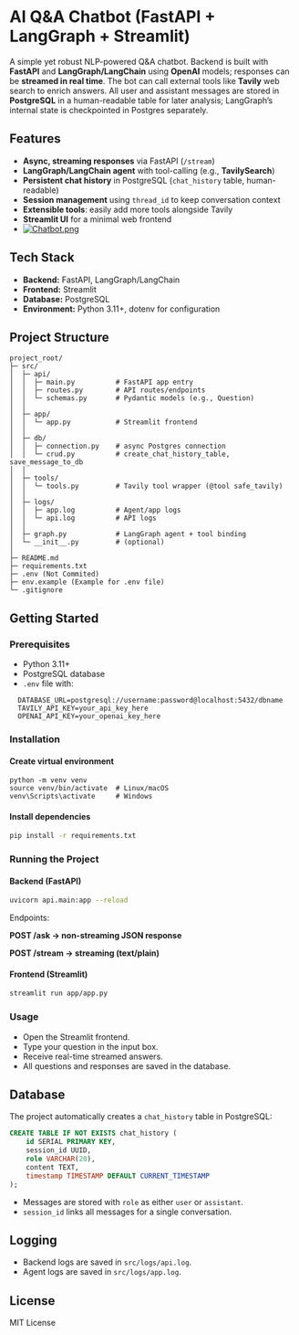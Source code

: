 # AI Q&A Chatbot (FastAPI + LangGraph + Streamlit)

A simple yet robust NLP-powered Q&A chatbot. Backend is built with **FastAPI** and **LangGraph/LangChain** using **OpenAI** models; responses can be **streamed in real time**. The bot can call external tools like **Tavily** web search to enrich answers. All user and assistant messages are stored in **PostgreSQL** in a human-readable table for later analysis; LangGraph’s internal state is checkpointed in Postgres separately.

## Features
-  **Async, streaming responses** via FastAPI (`/stream`)
-  **LangGraph/LangChain agent** with tool-calling (e.g., **TavilySearch**)
-  **Persistent chat history** in PostgreSQL (`chat_history` table, human-readable)
-  **Session management** using `thread_id` to keep conversation context
-  **Extensible tools**: easily add more tools alongside Tavily
-  **Streamlit UI** for a minimal web frontend
-  [![Chatbot.png](https://i.postimg.cc/Rhk4Qvkj/Chatbot.png)](https://postimg.cc/rRNBq2FJ)

## Tech Stack

- **Backend:** FastAPI, LangGraph/LangChain
- **Frontend:** Streamlit
- **Database:** PostgreSQL
- **Environment:** Python 3.11+, dotenv for configuration

## Project Structure
```
project_root/
├─ src/
│  ├─ api/
│  │  ├─ main.py          # FastAPI app entry
│  │  ├─ routes.py        # API routes/endpoints
│  │  └─ schemas.py       # Pydantic models (e.g., Question)
│  │
│  ├─ app/
│  │  └─ app.py           # Streamlit frontend
│  │
│  ├─ db/
│  │  ├─ connection.py    # async Postgres connection
│  │  └─ crud.py          # create_chat_history_table, save_message_to_db
│  │
│  ├─ tools/
│  │  └─ tools.py         # Tavily tool wrapper (@tool safe_tavily)
│  │
│  ├─ logs/
│  │  ├─ app.log          # Agent/app logs
│  │  └─ api.log          # API logs
│  │
│  ├─ graph.py            # LangGraph agent + tool binding
│  └─ __init__.py         # (optional)
│
├─ README.md
├─ requirements.txt
├─ .env (Not Commited)
├─ env.example (Example for .env file)
└─ .gitignore
```
## Getting Started

### Prerequisites

- Python 3.11+
- PostgreSQL database
- `.env` file with:
```env
  DATABASE_URL=postgresql://username:password@localhost:5432/dbname
  TAVILY_API_KEY=your_api_key_here
  OPENAI_API_KEY=your_openai_key_here
````

### Installation

#### Create virtual environment
```
python -m venv venv
source venv/bin/activate  # Linux/macOS
venv\Scripts\activate     # Windows
```

#### Install dependencies
```bash
pip install -r requirements.txt
```

### Running the Project

#### Backend (FastAPI)

```bash
uvicorn api.main:app --reload
```
Endpoints:

**POST /ask → non-streaming JSON response**

**POST /stream → streaming (text/plain)**

#### Frontend (Streamlit)

```bash
streamlit run app/app.py
```

### Usage

* Open the Streamlit frontend.
* Type your question in the input box.
* Receive real-time streamed answers.
* All questions and responses are saved in the database.

## Database

The project automatically creates a `chat_history` table in PostgreSQL:

```sql
CREATE TABLE IF NOT EXISTS chat_history (
    id SERIAL PRIMARY KEY,
    session_id UUID,
    role VARCHAR(20),
    content TEXT,
    timestamp TIMESTAMP DEFAULT CURRENT_TIMESTAMP
);
```

* Messages are stored with `role` as either `user` or `assistant`.
* `session_id` links all messages for a single conversation.

## Logging

* Backend logs are saved in `src/logs/api.log`.
* Agent logs are saved in `src/logs/app.log`.


## License

MIT License
